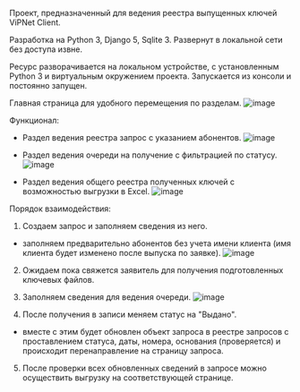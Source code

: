 Проект, предназначенный для ведения реестра выпущенных ключей ViPNet Client.

Разработка на Python 3, Django 5, Sqlite 3.
Развернут в локальной сети без доступа извне.

Ресурс разворачивается на локальном устройстве, с установленным Python 3 и виртуальным окружением проекта. Запускается из консоли и постоянно запущен.

Главная страница для удобного перемещения по разделам.
![image](https://github.com/user-attachments/assets/08eb8ff5-651c-472f-ae81-90981656c274)

Функционал:
- Раздел ведения реестра запрос с указанием абонентов.
![image](https://github.com/user-attachments/assets/be47c60f-91c4-4452-a7d9-51411db4586e)

- Раздел ведения очереди на получение с фильтрацией по статусу.
![image](https://github.com/user-attachments/assets/71ca00ed-9a0c-47cd-81a4-7a7ee70fdb43)

- Раздел ведения общего реестра полученных ключей с возможностью выгрузки в Excel.
![image](https://github.com/user-attachments/assets/6a0a6a64-2104-482b-9454-9e82fec4d5c7)


Порядок взаимодействия:
1. Создаем запрос и заполняем сведения из него.
- заполняем предварительно абонентов без учета имени клиента (имя клиента будет изменено после выпуска по заявке).
![image](https://github.com/user-attachments/assets/ea8c5008-f4af-4177-b019-ef6072c1bc2b)

2. Ожидаем пока свяжется заявитель для получения подготовленных ключевых файлов.
3. Заполняем сведения для ведения очереди.
![image](https://github.com/user-attachments/assets/82849c85-86b2-4296-8d86-e65d5c0a27b1)

5. После получения в записи меняем статус на "Выдано".
- вместе с этим будет обновлен объект запроса в реестре запросов с проставлением статуса, даты, номера, основания (проверяется) и происходит перенаправление на страницу запроса.
5. После проверки всех обновленных сведений в запросе можно осуществить выгрузку на соответствующей странице.
